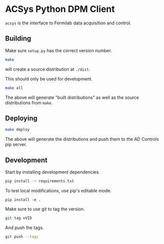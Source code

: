 # ACSys Python DPM Client

`acsys` is the interface to Fermilab data acquisition and control.

## Building

Make sure `setup.py` has the correct version number.

```bash
make
```

will create a source distribution at `./dist`.

This should only be used for development.

```bash
make all
```

The above will generate "built distributions" as well as the source distributions from `make`.

## Deploying

```bash
make deploy
```

The above will generate the distributions and push them to the AD Controls pip server.

## Development

Start by installing development dependencies.

```bash
pip install -r requirements.txt
```

To test local modifications, use pip's editable mode.

`pip install -e .`

Make sure to use git to tag the version.

```bash
git tag vVID
```

And push the tags.

```bash
git push --tags
```
